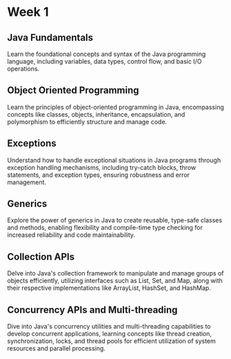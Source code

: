 # Week 1

## Java Fundamentals

Learn the foundational concepts and syntax of the Java programming language, including variables, data types, control flow, and basic I/O operations.

## Object Oriented Programming

Learn the principles of object-oriented programming in Java, encompassing concepts like classes, objects, inheritance, encapsulation, and polymorphism to efficiently structure and manage code.

## Exceptions

Understand how to handle exceptional situations in Java programs through exception handling mechanisms, including try-catch blocks, throw statements, and exception types, ensuring robustness and error management.

## Generics

Explore the power of generics in Java to create reusable, type-safe classes and methods, enabling flexibility and compile-time type checking for increased reliability and code maintainability.

## Collection APIs

Delve into Java's collection framework to manipulate and manage groups of objects efficiently, utilizing interfaces such as List, Set, and Map, along with their respective implementations like ArrayList, HashSet, and HashMap.

## Concurrency APIs and Multi-threading

Dive into Java's concurrency utilities and multi-threading capabilities to develop concurrent applications, learning concepts like thread creation, synchronization, locks, and thread pools for efficient utilization of system resources and parallel processing.

